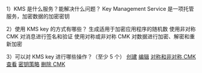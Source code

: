 1）KMS 是什么服务？能解决什么问题？
Key Management Service
是一项托管服务，加密数据的加密密钥

2）使用 KMS key 的方式有哪些？
生成适用于加密应用程序的随机数
使用非对称 CMK 对消息进行签名和验证
使用对称或非对称 CMK 对数据进行加密、解密和重新加密

3）可以对 KMS key 进行哪些操作？（至少 5 个）
[创建](https://docs.aws.amazon.com/zh_cn/kms/latest/developerguide/create-keys.html)
[编辑](https://docs.aws.amazon.com/zh_cn/kms/latest/developerguide/editing-keys.html)
[对称和非对称 CMK](https://docs.aws.amazon.com/zh_cn/kms/latest/developerguide/symmetric-asymmetric.html)
[查看](https://docs.aws.amazon.com/zh_cn/kms/latest/developerguide/viewing-keys.html)
[密钥策略](https://docs.aws.amazon.com/zh_cn/kms/latest/developerguide/key-policies.html)
[删除 CMK](https://docs.aws.amazon.com/zh_cn/kms/latest/developerguide/deleting-keys.html) 